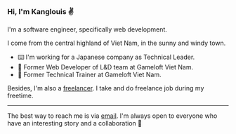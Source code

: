 ### Hi, I'm Kanglouis ✌️

I'm a software engineer, specifically web development.  

I come from the central highland of Viet Nam, in the sunny and windy town.

- ⌨️ I'm working for a Japanese company as Technical Leader.
- 📁 Former Web Developer of L&D team at Gameloft Viet Nam.
- 📁 Former Technical Trainer at Gameloft Viet Nam.

Besides, I'm also a [freelancer](https://www.upwork.com/freelancers/~01b3af2042b0454b6b). I take and do freelance job during my freetime.

---

The best way to reach me is via [email](mailto:doanhuu.lehuan@gmail.com). I'm always open to everyone who have an interesting story and a collaboration 🙌
